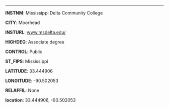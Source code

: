 
---
**INSTNM**: Mississippi Delta Community College

**CITY**: Moorhead

**INSTURL**: www.msdelta.edu/

**HIGHDEG**: Associate degree

**CONTROL**: Public

**ST_FIPS**: Mississippi

**LATITUDE**: 33.444906

**LONGITUDE**: -90.502053

**RELAFFIL**: None

**location**: 33.444906, -90.502053